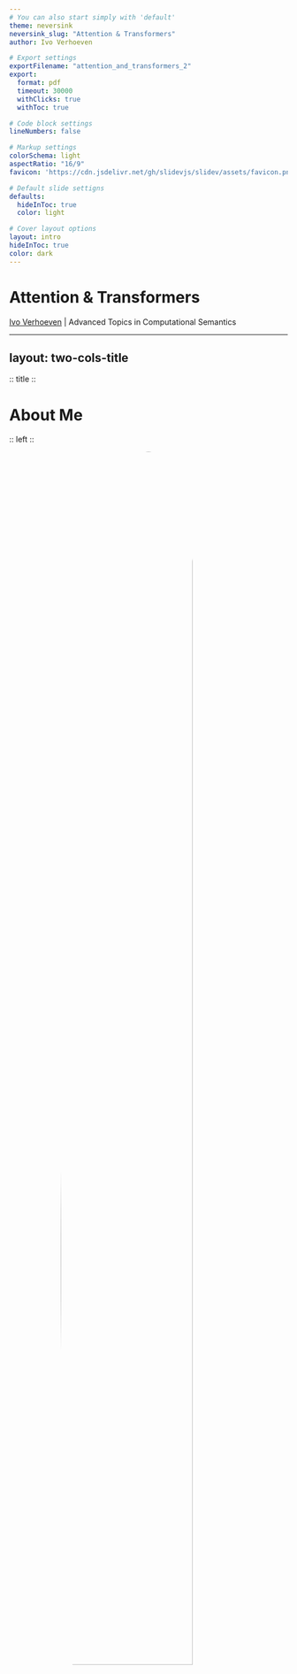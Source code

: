 ```yaml
---
# You can also start simply with 'default'
theme: neversink
neversink_slug: "Attention & Transformers"
author: Ivo Verhoeven

# Export settings
exportFilename: "attention_and_transformers_2"
export:
  format: pdf
  timeout: 30000
  withClicks: true
  withToc: true

# Code block settings
lineNumbers: false

# Markup settings
colorSchema: light
aspectRatio: "16/9"
favicon: 'https://cdn.jsdelivr.net/gh/slidevjs/slidev/assets/favicon.png'

# Default slide settigns
defaults:
  hideInToc: true
  color: light

# Cover layout options
layout: intro
hideInToc: true
color: dark
---
```


# Attention & Transformers

[Ivo Verhoeven](mailto:i.o.verhoeven@uva.nl) | Advanced Topics in Computational Semantics

<!-- Presentation slides for developers -->

---
layout: two-cols-title
---

:: title ::

# About Me

:: left ::

<figure style="display: flex; justify-content: center;height: 100%">
  <img src="/about_me.jpg" style="position: relative;overflow: hidden;border-radius: 100%;width: 75%;">
</figure>

:: right ::

<div class="ns-c-tight">

- 2017 - 2020: BSc. Liberal Arts & Sciences

<br>

- 2020 – 2022: MSc. AI at University of Amsterdam

  - Thesis on meta-learning, morphology and translation

  - Took ATCS in 2021

<br>

- 2022 - ???: PhD at ILLC

  - Misinformation detection and generalisation with Katia Shutova

</div>

---
layout: two-cols-title
columns: is-6
align: l-lt-lb
---

:: title ::

# Vaswani et al.: Attention is All You Need

:: left ::

- Introduces the Transformer architecture in late 2017
  	- Google Brain/Google Research collab

<v-click>

- Paper currently has **169 248** citations

    - Or **~64 citations a day**

</v-click>

<v-click>

- Number of citations is only accelerating

<figure>
  <img src="/vaswani_et_al_citations_rate.svg">
</figure>

</v-click>

<v-click>

- Most cited paper ever has **233 829** citations
  ```
  Lowry et al. (1951) Protein measurement with
  the folin phenol reagent.
  ```

</v-click>

:: right ::


```
Vaswani et al. (2017). Attention is all you need. Advances in
neural information processing systems, 30.
```

<figure>
  <img src="/vaswani_paper.png">
</figure>

---
layout: two-cols-title
columns: is-6
align: l-lt-lt
---

:: title ::

# Vaswani et al.: Attention is All You Need

:: left ::

- It's hard to think of an AI area that hasn't been affected by the Transformer
  <div class="ns-c-tight">
  <v-click>

  - **NLP:** Transformer > RNN
    - Seq-to-seq: what it was designed for
    - Classification: encoder-only transformers
    - Generation: decoder-only transformers
  </v-click>

  <v-click>

  - **CV:** ViT > CNN
  - **Multi-modal:** Transformer > different architectures
  - **Speech:** Transformer > CNN
  - **Graphs:** Transformer/Attention > GCN

  </v-click>
  </div>

:: right ::

<figure>
  <img src="/transformer_affected_areas.png" style="width:70%;display: block;margin-left: auto;margin-right: auto;">
</figure>
```
Islam, et al. (2023). A Comprehensive Survey on Applications of
Transformers for Deep Learning Tasks. arXiv:2306.07303.
```

---
layout: side-title
color: dark
side: l
titlewidth: is-4
align: rm-mt
---

:: title ::

# The Transformer

:: content ::

<figure>
  <img src="/transformer_svg.svg">
</figure>

---
layout: two-cols-title
columns: is-6
align: l-lt-lt
---

:: title ::

# Breaking the Transformer into modules

:: left ::

<div class="ns-c-tight">
<v-click>

4. Output
    - <span class="bg-teal-100 text-black p-0.5 pl-2 pr-2 m-0 rounded">Softmax</span>
    - <span class="bg-violet-100 text-black p-0.5 pl-2 pr-2 m-0 rounded">Linear</span>

</v-click>
</div>

<div class="ns-c-tight">
<v-click>

3. Attention Blocks
    - <span class="bg-orange-100 text-black p-0.5 pl-2 pr-2 m-0 rounded">Multi-head Attention</span>
    - <span class="bg-lime-100 text-black p-0.5 pl-2 pr-2 m-0 rounded">Add & Norm</span>
    - <span class="bg-blue-100 text-black p-0.5 pl-2 pr-2 m-0 rounded">Feed Forward</span>

</v-click>
</div>

<div class="ns-c-tight">
<v-click>

2. Embedding
    - <span class="bg-red-100 text-black p-0.5 pl-2 pr-2 m-0 rounded">Token Embedding</span>
    - <span class="bg-green-100 text-black p-0.5 pl-2 pr-2 m-0 rounded">Positional Encoding</span>

</v-click>
</div>

<div class="ns-c-tight">
<v-click>

1. Tokenization
    - (Not pictured)

</v-click>
</div>

:: right ::

<figure>
  <img src="/transformer_all_chapters.svg" style="width:100%;display: block;margin-left: auto;margin-right: auto;">
</figure>

---
layout: two-cols-title
columns: is-6
align: l-lt-lt
---

:: title ::

# Breaking the Transformer into modules

:: left ::

<div class="ns-c-tight">

4. ~~Output~~
    - <s><span class="bg-teal-100 text-black p-0.5 pl-2 pr-2 m-0 rounded">Softmax</span></s>
    - <s><span class="bg-violet-100 text-black p-0.5 pl-2 pr-2 m-0 rounded">Linear</span></s>

</div>

<div class="ns-c-tight">

3. Attention Blocks
    - <span class="bg-orange-100 text-black p-0.5 pl-2 pr-2 m-0 rounded">Multi-head Attention</span>
    - <span class="bg-lime-100 text-black p-0.5 pl-2 pr-2 m-0 rounded">Add & Norm</span>
    - <span class="bg-blue-100 text-black p-0.5 pl-2 pr-2 m-0 rounded">Feed Forward</span>

</div>

<div class="ns-c-tight">

2. Embedding
    - <s><span class="bg-red-100 text-black p-0.5 pl-2 pr-2 m-0 rounded">Token Embedding</span></s>
    - <span class="bg-green-100 text-black p-0.5 pl-2 pr-2 m-0 rounded">Positional Encoding</span>

</div>

<div class="ns-c-tight">

1. Tokenization
    - (Not pictured)

</div>

:: right ::

<figure>
  <img src="/transformer_all_chapters.svg" style="width:100%;display: block;margin-left: auto;margin-right: auto;">
</figure>

---
layout: two-cols-title
columns: is-6
align: l-lt-lt
---

:: title ::

# Table of Contents

:: left ::

<div class="ns-c-tight">
<Toc />
</div>

:: right ::

<figure>
  <img src="/transformer_svg.svg" style="width:100%;display: block;margin-left: auto;margin-right: auto;">
</figure>

---
hideInToc: false
layout: side-title
color: dark
side: l
titlewidth: is-5
align: lm-mt
---

:: title::

# <span class="bg-orange-100 text-black p-0.5 pl-2 pr-2 m-0 rounded">Multi-head Attention</span>

:: content ::

<figure>
  <img src="/transformer_svg.svg" style="width:100%;display: block;margin-left: auto;margin-right: auto;">
</figure>

---
hideInToc: false
level: 2
layout: two-cols-title
columns: is-6
align: l-lt-lt
---

:: title ::

### Definition & Properties

##### <span class="bg-orange-100 text-black p-0.5 pl-2 pr-2 m-0 rounded">Multi-head Attention</span>

:: left ::

- Let $\mathbf{V}$ be a matrix of (word) vectors
  - It has a sequence length of $t_{V}$
  - It has a dimensionality of $d_{V}$

<br>

<v-click at="1">

- $\mathtt{Attention}$ is just a matrix product of $\mathbf{V}$ with an attention matrix $\mathbf{A}$
  - $\mathbf{A}$ is a matrix of size $t_{V}\times t_{V}$*
  - It's elements are all between $(0, 1)$
  - It's rows sum to $1$

<br>

<small>* Usually not square</small>

</v-click>

:: right ::

$${3|all}
\begin{align*}
  &\mathtt{Attention}(?, ?, \mathbf{V})=\mathbf{A}\mathbf{V} \\
  &\quad\mathbf{A}\in(0,1)^{[t_{V}\times t_{V}]} \\
  &\quad\mathbf{V}\in\mathbb{R}^{[t_{V}\times d_{V}]}
\end{align*}
$$

---
layout: two-cols-title
columns: is-6
align: l-lt-ct
---

:: title ::

### Definition & Properties

##### <span class="bg-orange-100 text-black p-0.5 pl-2 pr-2 m-0 rounded">Multi-head Attention</span>

:: left ::

- The result of $\mathtt{Attention}$ is just a [convex combination](https://en.wikipedia.org/wiki/Convex_combination) of $\mathbf{V}$

$$
\overset{\mathbf{A}}{
  \begin{bmatrix}
    0.6 & 0.1 & 0.3 \\
    0.3 & 0.5 & 0.2 \\
    0.2 & 0.1 & 0.7 \\
  \end{bmatrix}
}
\overset{\mathbf{V}}{
  \begin{bmatrix}
    \phantom{-}2.0 & \phantom{-}1.0 \\
    -0.5 & \phantom{-}2.0 \\
    -1.0 & -0.5 \\
  \end{bmatrix}
}
\begin{matrix}
  \text{\color{red}{I}} \\
  \text{\color{green}{am}} \\
  \text{\color{blue}{Sam}} \\
\end{matrix}
$$

<v-click>

$$
=
\begin{bmatrix}
  0.6 * \text{\color{red}{I}} + 0.1 * \text{\color{green}{am}} + 0.3 * \text{\color{blue}{Sam}} \\
  0.3 * \text{\color{red}{I}} + 0.5 * \text{\color{green}{am}} + 0.2 * \text{\color{blue}{Sam}} \\
  0.2 * \text{\color{red}{I}} + 0.1 * \text{\color{green}{am}} + 0.7 * \text{\color{blue}{Sam}} \\
\end{bmatrix}
$$

</v-click>

:: right ::

<figure style="position: relative;top: 0;left: 0;">
    <img v-after.hide src="/word_vectors.svg" style="position: relative;width: 400px;top: 0;left: 0;">
    <img v-after src="/adjusted_word_vectors.svg" style="position: absolute;width: 400px;top: 0%;">
</figure>

---
layout: two-cols-title
columns: is-6
align: l-lt-ct
---

:: title ::

### Definition & Properties

##### <span class="bg-orange-100 text-black p-0.5 pl-2 pr-2 m-0 rounded">Multi-head Attention</span>

:: left ::

<br>

<Admonition title="Convex Combination" color="light" width="100%" icon="mdi-pencil">

The elements of $V^\prime$ will lie inside the convex hull of all of the elements in $V$

</Admonition>

<v-click>
<Admonition title="Permutation Equivariance" color="light" width="100%" icon="mdi-pencil">

The elements of $\mathbf{V}^\prime$ are *equivariant* to a change in the order of the columns of $\mathbf{A}$ and the rows of $\mathbf{V}$

</Admonition>

- Attention does not care about word order
  - 'I am Sam' ~ 'Sam I am'

</v-click>

:: right ::

<figure style="position: relative;top: 0;left: 0;">
    <img v-after.hide src="/attention_as_convex_combination.svg" style="position: relative;width: 400px;top: 0;left: 0;">
    <img v-after src="/attention_permutation_equivariant.drawio.svg" style="position: absolute;width: 450px;top: 0;left: 0;">
</figure>

---
layout: default
---

### Definition & Properties

##### <span class="bg-orange-100 text-black p-0.5 pl-2 pr-2 m-0 rounded">Multi-head Attention</span>

<br>

So is $\mathtt{Attention}$ just a linear map?
  - Not quite

<br>

Linear maps are:

<div class="ns-c-tight">
<v-clicks>

- Inflexible in terms of sequence length
- Parameter inefficient
- Invariant to the input content

</v-clicks>
</div>

---
layout: two-cols-title
columns: is-6
align: l-lt-lt
---

:: title ::

### Definition & Properties

##### <span class="bg-orange-100 text-black p-0.5 pl-2 pr-2 m-0 rounded">Multi-head Attention</span>

:: left ::

<div class="ns-c-tight">

- Let $\mathbf{V}$ be a matrix of **value** vectors
  - It has a sequence length of $t_{V}$
  - It has a dimensionality of $d_{V}$

- Let $\mathbf{K}$ be a matrix of **key** vectors
  - It has a sequence length of $t_{V}$
  - It has a dimensionality of $d_{K}$

- Let $\mathbf{Q}$ be a matrix of **query** vectors
  - It has a sequence length of $t_{Q}$
  - It has a dimensionality of $d_{K}$

<div v-click>

- Let $f(\mathbf{Q}, \mathbf{K})$ be some kernel function
  - Read: similarity function

</div>

</div>

:: right ::

$${3,4,5|all}
\begin{align*}
&\mathtt{Attention}(\mathbf{Q}, \mathbf{K}, \mathbf{V})=\underbrace{\mathtt{softmax}\left(f\left(\mathbf{Q}, \mathbf{K}\right)\right)}_{\mathbf{A}}\mathbf{V} \\
&\quad\mathbf{A}\in(0,1)^{[t_{Q}\times t_{V}]} \\
&\quad\mathbf{V}\in\mathbb{R}^{[t_{V}\times d_{v}]} \\
&\quad\mathbf{K}\in\mathbb{R}^{[t_{V}\times d_{k}]} \\
&\quad\mathbf{Q}\in\mathbb{R}^{[t_{Q}\times d_{k}]} \\
\end{align*}
$$

---
hideInToc: false
level: 2
layout: two-cols-title
columns: is-6
align: l-lt-cm
---

:: title ::

### Non-Transformer Examples

##### <span class="bg-orange-100 text-black p-0.5 pl-2 pr-2 m-0 rounded">Multi-head Attention</span>

:: left ::

<div class="ns-c-tight">

- $\mathbf{V}$ contains information
- $\mathbf{K}$ contains information about information (i.e., metadata)
- $\mathbf{Q}$ contains metadata about what we want from $\mathbf{V}$
- $f(\mathbf{Q}, \mathbf{K})$ is high when $\mathbf{Q}$ is similar to $\mathbf{K}$

<br>

<div v-click>
<Admonition title="Soft lookup" color="light" width="100%" icon="mdi-alpha-e-box">

We want to find a textbook about NLP in the library ($\mathbf{V}$). We search for titles ($\mathbf{K}$) with "jurafsky" and "martin" as authors ($\mathbf{Q}$). The computer returns books with similar titles ($f$)

</Admonition>
</div>

</div>

:: right ::

<div v-after>
<figure>
  <img src="/retrieval_example.png" width="300px">
</figure>
</div>

---
layout: two-cols-title
columns: is-6
align: l-lt-ct
---

:: title ::

### Non-Transformer Examples

##### <span class="bg-orange-100 text-black p-0.5 pl-2 pr-2 m-0 rounded">Multi-head Attention</span>

:: left ::

- $\mathbf{Q}$ and $\mathbf{V}$ do not need to have the same sequence length
- The output of $f$ is *always* a matrix of size <br> $\mathbf{A}\in(0,1)^{[t_{Q}\times t_{V}]}$

<v-click at="1">
<Admonition title="Nadaraya-Watson Kernel Regression" color="light" width="100%" icon="mdi-alpha-e-box">

We have some sequence of values <br> $\mathcal{D}=[(1.36, 1.79), (3.40, -1.77) \ldots, (6.05, -2.17)]$

We want to predict a new sample at $x=4.25$

We compute the negative Euclidean distance of our new sample with all training samples ($f$). We normalize the outputs to lie between $(0,1)$

We compute our predicted value as the mean of the seen values, weighted by the computed similarities

</Admonition>
</v-click>

:: right ::

<div>
  <figure>
    <img v-click="2" src="/kernel_regression_weights_matrix.svg">
  </figure>

  <figure style="position: relative;top: 0px;left: 0;">
    <img v-click="[1, 3]" style="position: absolute;top: 0px;left: 0;" src="/kernel_regression.svg">
    <img v-click="[3, 4]" style="position: absolute;top: 0px;left: 0;" src="/kernel_regression_weights.svg">
    <img v-click="4" style="position: absolute;top: 0px;left: 0;" src="/kernel_regression_prediction.svg">
  </figure>
</div>

---
layout: two-cols-title
columns: is-6
align: l-lt-ct
---

:: title ::

### Non-Transformer Examples

##### <span class="bg-orange-100 text-black p-0.5 pl-2 pr-2 m-0 rounded">Multi-head Attention</span>

:: left ::

- $f(\mathbf{Q}, \mathbf{K})$ is high when $q_{i}$ is similar to $k_{j}$
- Attention matrix tells us how important $v_{j}$ is to $q_{i}$

<v-click at="1">

<Admonition title="Bahdanau et al. Alignment" color="light" width="100%" icon="mdi-alpha-e-box">

In Neural Machine Translation (NMT) the encoder generates a representation of the input language

The decoder needs to generate in a target language

Token in input language != token in output language

Solution: have each token in the target language ($\mathbf{Q}$) attend back to all input language tokens ($\mathbf{K}$, $\mathbf{V}$)

</Admonition>

```
Bahdanau, Cho & Bengio (2014). Neural machine translation
by jointly learning to align and translate.
arXiv preprint arXiv:1409.0473.
```
</v-click>

:: right ::

<v-click at="1">
  <figure style="position: relative;">
    <img src="/bahdanau_attention.png" style="width: 350px">
  </figure>
</v-click>

---
layout: two-cols-title
columns: is-6
align: l-lt-lt
hide: true
---

:: title ::

### Non-Transformer Examples

##### <span class="bg-orange-100 text-black p-0.5 pl-2 pr-2 m-0 rounded">Multi-head Attention</span>

:: left ::

- Attention is permutation equivariant has no sense of word order
- Attention treats tokens as a fully-connected graph

<v-click at="1">
<Admonition title="Graph Attention" color="light" width="100%" icon="mdi-alpha-e-box">

We need to compute a represenation for node $\mathbf{h}_{i}$.

We get all representations for $\mathbf{h}_{j}\in \mathcal{N}(h_{i})\cup h_{i}$ ($\mathbf{K}$), and compare these to $\mathbf{h}_{i}$ ($\mathbf{Q}$).

We then compute the representation of $h_{i}$ from the attention weighted average of all nodes in $\mathbf{h}_{j}\in \mathcal{N}(h_{i})\cup h_{i}$.

</Admonition>

</v-click>

:: right ::

<v-click at="1">

<img src="/gat.png">


```
Veličković et al. (2017). Graph attention networks.
arXiv:1710.10903.
```
</v-click>

---
layout: full
color: light
---

### Non-Transformer Examples

##### <span class="bg-orange-100 text-black p-0.5 pl-2 pr-2 m-0 rounded">Multi-head Attention</span>

$$\mathtt{attention}(\mathbf{Q}, \mathbf{K}, \mathbf{V})=\mathtt{softmax}\left(f(\mathbf{Q}, \mathbf{K})\right)\mathbf{V}$$

<br>

<v-click at="1">

| **Model** | $f(\mathbf{Q}, \mathbf{K})$                                                                                                            |
| :-------: | :----------------------------------------------------------------------------------------------------------------------------: |
| Gaussian  | $\log\exp\left(\dfrac{(\mathbf{q}-\mathbf{k})^2}{\sigma^2}\right),\quad\forall\mathbf{q}, \mathbf{k}\in\mathbf{Q}, \mathbf{K}$ |
| Cosine    | $\dfrac{\mathbf{Q}\mathbf{K}^{\intercal}}{\vert\vert\mathbf{Q}\vert\vert\vert\vert\mathbf{K}\vert\vert}$                       |
| Additive  | $\mathbf{v}^{\intercal}\tanh\left(\mathbf{W}\left[\mathbf{q}\vert\vert\mathbf{k}\right]\right),\quad\forall\mathbf{q}, \mathbf{k}\in\mathbf{Q}, \mathbf{K}$                                |
| General   | $\mathbf{Q}\mathbf{W}\mathbf{K}^{\intercal}$                                                                                   |
</v-click>

---
hideInToc: false
level: 2
layout: two-cols-title
columns: is-6
align: l-lt-ct
---

:: title ::

### Attention in Transformers
##### <span class="bg-orange-100 text-black p-0.5 pl-2 pr-2 m-0 rounded">Multi-head Attention</span>

:: left ::

- Transformer Attention uses a **masked scaled dot-product** kernel function

  $$f(\mathbf{Q}, \mathbf{K})=\dfrac{\mathbf{Q}\mathbf{K}^{\intercal}}{\sqrt{d_{k}}}$$

  - $\mathbf{Q}$ is of size $t_{Q}\times d_{K}$
  - $\mathbf{K}$ is of size $t_{V}\times d_{K}$

:: right ::

<img v-click="1" src="/sdpa_self.drawio.svg" style="width: 350px;">

---
layout: two-cols-title
columns: is-6
align: l-lt-ct
---

:: title ::

### Attention in Transformers
##### <span class="bg-orange-100 text-black p-0.5 pl-2 pr-2 m-0 rounded">Multi-head Attention</span>

:: left ::

- Transformer Attention uses a **masked scaled dot-product** kernel function

  $$f(\mathbf{Q}, \mathbf{K})=\dfrac{\mathbf{Q}\mathbf{K}^{\intercal}}{\sqrt{d_{k}}}$$

- Why scale?
  - Assume the elements in $\mathbf{Q}$ and $\mathbf{K}$ come from *independent* normal distributions:
  $$\mathbf{q}, \mathbf{k}\sim\mathcal{N}(0, 1)$$
  - The [distribution of their dot-product](https://en.wikipedia.org/wiki/Distribution_of_the_product_of_two_random_variables#Independent_central-normal_distributions) is:
  $$\mathbf{q}^{\intercal}\mathbf{k}\sim\mathcal{N}(0, \sqrt{d_{k}})$$
:: right ::

$$
\begin{aligned}
\mathtt{var}\left[\mathbf{q}^{\intercal}\mathbf{k}\right]&=\mathtt{var}\left[\sum_{i}^{d_{k}}q_{i}k_{i}\right] \\
&=\sum_{i}^{d_{k}}\mathtt{var}\left[q_{i}k_{i}\right] \\
&=\sum_{i}^{d_{k}}\mathtt{var}\left[q_{i}\right]\mathtt{var}\left[k_{i}\right] \\
&=\sum_{i}^{d_{k}} 1\cdot 1 \\
&= d_{k}
\end{aligned}
$$

---
layout: two-cols-title
columns: is-6
align: l-lt-ct
---

:: title ::

### Attention in Transformers
##### <span class="bg-orange-100 text-black p-0.5 pl-2 pr-2 m-0 rounded">Multi-head Attention</span>

:: left ::

- Transformer Attention uses a **masked scaled dot-product** kernel function

  $$f(\mathbf{Q}, \mathbf{K})=\dfrac{\mathbf{Q}\mathbf{K}^{\intercal}}{\sqrt{d_{k}}}$$


- Why mask?
  - Currently all tokens are treated equally
  <v-click at="1">

  - **Causal masking**: decoder tokens should never attend to future tokens, only to the past
  </v-click>
  <v-click at="2">

  - **Local/Global masking**: sometimes local attention is all you need
  </v-click>

:: right ::

<figure>
  <div v-click="1">
  <img src="/causal_masking.png" style="width: 100%;">
  <nobr><a href="https://krypticmouse.hashnode.dev/attention-is-all-you-need" style="font-size: 9pt;">https://krypticmouse.hashnode.dev/attention-is-all-you-need</a></nobr>
  </div>
  <div v-click="2">
  <img src="/efficient_masking.png" style="width: 100%;">
  <nobr><a href="https://lilianweng.github.io/posts/2023-01-27-the-transformer-family-v2/" style="font-size: 9pt;">https://lilianweng.github.io/posts/2023-01-27-the-transformer-family-v2/</a></nobr>
  </div>
</figure>

---
layout: two-cols-title
columns: is-6
align: l-lt-ct
---

:: title ::

### Attention in Transformers
##### <span class="bg-orange-100 text-black p-0.5 pl-2 pr-2 m-0 rounded">Multi-head Attention</span>

:: left ::

- Where do $\mathbf{V}$, $\mathbf{K}$, $\mathbf{Q}$ come from?

:: right ::

<figure>
  <img src="/sdpa_self.drawio.svg" style="width: 350px;">
</figure>


---
layout: two-cols-title
columns: is-6
align: l-ct-ct
---

:: title ::

### Attention in Transformers
##### <span class="bg-orange-100 text-black p-0.5 pl-2 pr-2 m-0 rounded">Multi-head Attention</span>

:: left ::

**Self-attention**

<figure>
  <img src="/sdpa_self.drawio.svg" style="width: 350px;">
</figure>

:: right ::

**Cross-attention**

<figure>
  <img src="/sdpa_cross.drawio.svg" style="width: 350px;">
</figure>

---
layout: two-cols-title
columns: is-6
align: l-lt-ct
---

:: title ::

### Attention in Transformers
##### <span class="bg-orange-100 text-black p-0.5 pl-2 pr-2 m-0 rounded">Multi-head Attention</span>

:: left ::

Where do $\mathbf{V}$, $\mathbf{K}$, $\mathbf{Q}$ come from?
  - **Self-attention**: everything comes from the same sequence
  - **Cross-attention**: $\mathbf{V}$, $\mathbf{K}$ come from source sequence, $\mathbf{Q}$ comes from target sequence

<v-click>

All components constructed from a projection of the token embeddings
<div class="ns-c-tight">

  1. $\mathbf{V}=\mathbf{X}\mathbf{W}_{V}$
  2. $\mathbf{K}=\mathbf{X}\mathbf{W}_{K}$
  3. $\underbrace{\mathbf{Q}=\mathbf{X}\mathbf{W}_{Q}}_{\text{Self-attention}}$ or $\underbrace{\mathbf{Q}=\mathbf{Y}\mathbf{W}_{Q}}_{\text{Cross-attention}}$
</div>

</v-click>

:: right ::

<figure>
  <img src="/transformer_svg.svg">
</figure>

---
layout: two-cols-title
columns: is-6
align: l-lt-ct
hide: true
---

:: title ::

### Attention in Transformers
##### <span class="bg-orange-100 text-black p-0.5 pl-2 pr-2 m-0 rounded">Multi-head Attention</span>

:: left ::

- Even in self-attention, attention matrix is **not** symmetric
  $$
  \begin{aligned}
  \dfrac{\mathbf{Q}\mathbf{K}^ {\intercal}}{\sqrt{d_{k}}}&=\dfrac{\mathbf{X}\mathbf{W}_{Q}(\mathbf{X}\mathbf{W}_{K})^{\intercal}}{\sqrt{d_{k}}} \\
  &=\dfrac{\mathbf{X}\mathbf{W}_{Q}\mathbf{W}^{\intercal}_{K}\mathbf{X}^{\intercal}}{\sqrt{d_{k}}}
  \end{aligned}
  $$

<br>

<Admonition title="Asymmetry" color="light" width="100%" icon="mdi-pencil">

The contribution of token $\mathbf{x}_{i}$ to $\mathbf{x}_{j}$, is **not** the same as the contribution of tokn $\mathbf{x}_{j}$ to $\mathbf{x}_{i}$

</Admonition>

:: right ::

<figure>
  <img src="/sdpa_self.drawio.svg" style="width: 350px;">
</figure>

---
hideInToc: false
level: 2
layout: two-cols-title
columns: is-6
align: l-lt-ct
---
:: title::

### Multi-head Attention
##### <span class="bg-orange-100 text-black p-0.5 pl-2 pr-2 m-0 rounded">Multi-head Attention</span>

:: left ::

- Currently we use 1 set of attention weights
  - Can only process 1 query type

<v-click at="1">

- With $h$ attention heads, we learn $h$ concepts
  - To reduce cost, reduce dimensionality $d_{K, V}/h$

</v-click>

<v-click at="2">

```python
self.attention_heads = [
  AttentionHead(d=self.d // self.h) for i in range(self.h)
  ]

self.mha_proj = nn.Linear(self.d, self.d)

mha = torch.concat([
  attention_heads[i](x) for i in range(self.h)
  ])

out = self.mha_proj(mha)
```
</v-click>

:: right ::

<figure v-click=1>
  <img src="/multihead_attention.drawio.svg" style="width: 100%;">
</figure>

---
layout: two-cols-title
columns: is-6
align: l-lt-ct
---
:: title::

### Multi-head Attention
##### <span class="bg-orange-100 text-black p-0.5 pl-2 pr-2 m-0 rounded">Multi-head Attention</span>

:: left ::

> Multi-head attention allows the model to jointly attend to information from different representation subspaces at different positions. [One] attention head, averaging inhibits this.

```
Vaswani et al. (2017). Attention is all you need. Advances
in neural information processing systems, 30. (p. 5 & 15)
```

<br>

<v-click at="1">

<div class="ns-c-tight">

Multiple heads, multiple different queries processed in parallel
- Positional heads
- Syntactic heads
- Rare words?

</div>

```
Voita et al. (2019). Analyzing Multi-Head Self-Attention:
Specialized Heads Do the Heavy Lifting, the Rest Can
Be Pruned. Association for Computational Linguistics.
```

</v-click>

:: right ::
<div class="grid w-full h-md grid-cols-2 m-t-0">
  <div class="grid-item grid-col-span-1"><img style="margin: 0 auto;" src="/attending_to_head_new.svg"></div>
  <div class="grid-item grid-col-span-1"><img style="margin: 0 auto;" src="/attending_to_head2_new.svg"></div>
</div>

---
layout: two-cols-title
columns: is-6
align: l-lt-ct
---
:: title::

### Multi-head Attention
##### <span class="bg-orange-100 text-black p-0.5 pl-2 pr-2 m-0 rounded">Multi-head Attention</span>

:: left ::

Do different heads attend to different concepts?

<div class="ns-c-tight">
  <v-click at="1">

  - Individual heads = high rank, concatenated heads = low rank
    ```
    Cordonnier, Loukas & Jaggi (2020). Multi-head attention:
    Collaborate instead of concatenate. arXiv:2006.16362.
    ```

  </v-click>

  <br>

  <v-click at="2">

  - Most heads can be pruned away
  - Enc-Dec heads are more important than Enc-Enc heads
    ```
    Voita et al. (2019). Analyzing Multi-Head Self-Attention:
    Specialized Heads Do the Heavy Lifting, the Rest Can
    Be Pruned. Association for Computational Linguistics.
    ```

  </v-click>
</div>

:: right ::

<div class="grid w-full h-full grid-cols-2">
  <div class="grid-item grid-col-span-1 mt-10" v-click="1"><img class="h-full" style="margin: 0 auto;" src="/captured_variance_base_by_head_cropped.svg"></div>
  <div class="grid-item grid-col-span-1 mt-10" v-click="1"><img class="h-full" style="margin: 0 auto;" src="/captured_variance_base_cropped.svg"></div>
  <div class="grid-item grid-col-span-2 mt-7" v-click="2"><img style="margin: 0 auto;" src="/heads_dying_by_attn_type_both-min.png"></div>
</div>


---
hideInToc: false
level: 2
layout: two-cols-title
columns: is-6
align: l-lt-lt
---

:: title ::

### Why Attention?
##### <span class="bg-orange-100 text-black p-0.5 pl-2 pr-2 m-0 rounded">Multi-head Attention</span>

:: left ::

<p style="margin: auto;">

**Summary**
</p>

<div class="ns-c-tight">
<v-click at="1">

1. Attention is a **linear map** $\mathbf{A}\mathbf{V}$ where $\mathbf{A}$ is dynamically constructed from $f\left(\mathbf{Q}, \mathbf{K}\right)$
</v-click>
<v-click at="2">

2. The values of $\mathbf{A}$ are all in $(0,1)$, making $\mathbf{A}\mathbf{V}$ a convex combination/weighted mean of $\mathbf{V}$
</v-click>
<v-click at="3">

3. Attention is does not understand word order
</v-click>
<v-click at="4">

4. In Transformers, Attention is used to :
    - add context from self (self-attention)
    - add context from others (cross-attention)
</v-click>
<v-click at="5">

5. Attention cost scales quadratically with sequence length

</v-click>

</div>

:: right ::

<img src="/sdpa_self.drawio.svg">

---
layout: two-cols-title
columns: is-6
align: l-lt-ct
---

:: title ::

### Why Attention?
##### <span class="bg-orange-100 text-black p-0.5 pl-2 pr-2 m-0 rounded">Multi-head Attention</span>

:: left ::

- Transformer attention between two sequences, $\mathbf{X}$ and $\mathbf{Y}$ has a computational cost of (excluding projections):
  $$\mathcal{O}\left(\underbrace{t_{x}\cdot t_{y}\cdot d_{k}}_{\text{MatMul 1}}+\underbrace{t_{x}\cdot t_{y}\cdot d_{v}}_{\text{MatMul 2}}\right)$$

<v-click>

- But RNNs have linear time complexity...
  $$\mathcal{O}\left(\underbrace{t_{x}\cdot d_{x}\cdot d_{h}}_{x_t} + \underbrace{t_{x}\cdot d_{h}^2}_{h_{t-1}}\right)$$

</v-click>

:: right ::

<img src="/sdpa_self.drawio.svg">

---
layout: two-cols-title
columns: is-6
align: l-lt-lt
---

:: title ::

### Why Attention?
##### <span class="bg-orange-100 text-black p-0.5 pl-2 pr-2 m-0 rounded">Multi-head Attention</span>

:: left ::

<div style="margin: auto;">

**Summary**

</div>

<div class="ns-c-tight">

1. Attention is a **linear map** $\mathbf{A}\mathbf{V}$ where $\mathbf{A}$ is dynamically constructed from $f\left(\mathbf{Q}, \mathbf{K}\right)$
2. The values of $\mathbf{A}$ are all in $(0,1)$, making $\mathbf{A}\mathbf{V}$ a convex combination/weighted mean of $\mathbf{V}$
3. Attention is does not understand word order
4. In Transformers, Attention is used to:
    - add context from self (self-attention)
    - add context from others (cross-attention)
5. Attention cost scales quadratically with sequence length
6. **Attention is parallelizable**

</div>

:: right ::

<img src="/sdpa_self.drawio.svg">

---
layout: full
color: white
title: "Information Flow"
---

<a href="https://3.bp.blogspot.com/-aZ3zvPiCoXM/WaiKQO7KRnI/AAAAAAAAB_8/7a1CYjp40nUg4lKpW7covGZJQAySxlg8QCLcBGAs/s640/transform20fps.gif">
<img src="/transformer_flow_of_information.gif" style="width:55%;display: block;margin-left: auto;margin-right: auto;" alt="GIF of the transformer in action">
</a>
```
Jakob Uszkoreit (August 31, 2017). Transformer: A Novel Neural Network Architecture for Language  Understanding.
https://research.google/blog/transformer-a-novel-neural-network-architecture-for-language-understanding/
```

---
hideInToc: false
layout: side-title
color: dark
side: l
titlewidth: is-5
align: lm-mt
---

:: title::

# <span class="bg-blue-100 text-black p-0.5 pl-2 pr-2 m-0 rounded">Feed Forward</span>

:: content ::

<figure>
  <img src="/transformer_svg.svg" style="width:100%;display: block;margin-left: auto;margin-right: auto;">
</figure>

---
color: light
layout: two-cols-title
columns: is-6
align: l-lt-lt
---

:: title::

### Non-linearities
##### <span class="bg-blue-100 text-black p-0.5 pl-2 pr-2 m-0 rounded">Feed Forward</span>

:: left ::

- Attention is just a fancy linear map*
  - Neural nets need non-linear operations

<v-click at="1">

- Add pointwise feed-forward nets for non-linear expressiveness
  - Just an MLP applied to each time step

</v-click>

<v-click at="2">

- Assume $d_{\mathtt{ff}}\gg d_{V}$
  - Depth is serial
  - Width is parallel

</v-click>

<br>

<small>\* More or less</small>

:: right ::

<img v-click="1" src="/feed_forward_net.drawio.svg">

---
color: light
layout: two-cols-title
columns: is-6
align: l-lt-lt
---

:: title::

### Necessity of Feed Forward Nets
##### <span class="bg-blue-100 text-black p-0.5 pl-2 pr-2 m-0 rounded">Feed Forward</span>

:: left ::

<br>

- Is attention all you need?
- Without feed forward nets, transformer token representations collapse
  - Occurs *doubly exponential* with depth (very, very fast)
  ```
  Dong, Cordonnier, & Loukas (2021). Attention is not all
  you need: Pure attention loses rank doubly exponentially
  with depth. PMLR
  ```

:: right ::

<div class="grid w-full h-full grid-cols-2" style="margin: 0">
  <div class="grid-item grid-col-span-1 mt-10" v-click="0"><img class="h-full" style="margin: 0 auto;" src="/token_uniformity_low_depth.png"></div>
  <div class="grid-item grid-col-span-1 mt-10" v-click="0"><img class="h-full" style="margin: 0 auto;" src="/token_uniformity_high_depth.png"></div>
</div>

```
Noci et al. (2022). Signal Propagation in Transformers:
Theoretical Perspectives and the Role of Rank Collapse.
arXiv:2206.03126.
```

---
hideInToc: false
layout: side-title
color: dark
side: l
titlewidth: is-5
align: lm-mt
---

:: title::

# <span class="bg-lime-100 text-black p-0.5 pl-2 pr-2 m-0 rounded">Add & Norm</span>

:: content ::

<img src="/transformer_svg.svg" style="width:100%;display: block;margin-left: auto;margin-right: auto;">

---
hideInToc: false
level: 2
color: light
layout: two-cols-title
columns: is-6
align: l-lt-lt
---

:: title ::

### Residual Connections
##### <span class="bg-lime-100 text-black p-0.5 pl-2 pr-2 m-0 rounded">Add & Norm</span>

:: left ::

- After each operation, the input is added back in
  $$x^{l+1}=\mathtt{SubLayer}(x^{l})+x^{l}$$

- Makes deep architectures optimisable

  ```
  He et al. (2015). Deep residual learning for image
  recognition. arXiv:1512.03385
  ```

:: right ::

<img src="/ln_location.drawio.svg" style="width:80%;display: block;margin-left: auto;margin-right: auto;">

---
hideInToc: false
level: 2
color: light
layout: two-cols-title
columns: is-6
align: l-lt-lt
---

:: title ::

### Layer Norm
##### <span class="bg-lime-100 text-black p-0.5 pl-2 pr-2 m-0 rounded">Add & Norm</span>

:: left ::

- After each operation and residual connection, normalize
  $$x^{l+1}=\mathtt{LayerNorm}(\mathtt{SubLayer}(x^{l})+x^{l})$$

- LayerNorm in Transformers is per token

- Makes neural nets converge faster
  ```
  Ba, Kiros & Hinton (2016). Layer normalization.
  arXiv:1607.06450
  ```

- Modern transformers prefer $\mathtt{LayerNorm}$ **both** before and after operations
  ```
  Shleifer, Weston, & Ott (2021). Normformer: Improved
  transformer pretraining with extra normalization.
  arXiv:2110.09456.
  ```

:: right ::

<img src="/layer_norm.png" style="width:100%;display: block;margin-left: auto;margin-right: auto;">

```
Yao et al. (2021). Leveraging batch normalization for vision
transformers. In Proceedings of the IEEE/CVF International
Conference on Computer Vision (pp. 413-422).
```

---
hideInToc: false
layout: section
color: dark
side: l
titlewidth: is-5
align: lm-mt
---

# Embeddings

From words to vectors and back

---
color: light
layout: two-cols-title
columns: is-6
align: l-lt-lt
---

:: title ::

### Embedding Types
##### Embeddings

:: left ::

Transformers apply two embeddings:
1. <span class="bg-red-100 text-black p-0.5 pl-2 pr-2 m-0 rounded">Token Embedding</span> transform token IDs into vectors
2. <span class="bg-green-100 text-black p-0.5 pl-2 pr-2 m-0 rounded">Position Encodings</span> add information about token location

:: right ::

<img src="/transformer_svg.svg" style="width:100%;display: block;margin-left: auto;margin-right: auto;">

---
hideInToc: false
level: 2
title: '<span class="bg-red-100 text-black p-0.5 pl-2 pr-2 m-0 rounded">Token Embedding</span>'
color: light
layout: two-cols-title
columns: is-6
align: l-lt-lt
---

:: title ::

Token to vector
##### <span class="bg-red-100 text-black p-0.5 pl-2 pr-2 m-0 rounded">Token Embedding</span>

:: left ::

- Convert strings to dense representations
  - Typically done using dictionary lookup

<v-click at="1">

- Memory cost: $\mathcal{O}(|\mathcal{V}|\cdot d_{v})$
    - Usually most expensive operation
    - Can save cost by have embedding matrices share weights

</v-click>
<v-click at="2">

- Typically *not* pre-trained

</v-click>

:: right ::

<img src="/word_vectors.svg" style="width: 400px;margin: auto;">

---
hideInToc: false
level: 2
title: '<span class="bg-green-100 text-black p-0.5 pl-2 pr-2 m-0 rounded">Positional Encoding</span>'
color: light
layout: two-cols-title
columns: is-6
align: l-lt-ct
---

:: title ::

### Permutation Equivariance Revisited
##### <span class="bg-green-100 text-black p-0.5 pl-2 pr-2 m-0 rounded">Positional Encoding</span>

:: left ::

<Admonition title="Permutation Equivariance" color="light" width="100%" icon="mdi-pencil">

Attention is permutation *equivariant* to a changes in the word order of its input

</Admonition>

- From NLP1: word order is pretty important for modelling language...

<v-click>

- Solution: add token position information to token embedding
  $$\mathtt{embed}(\mathtt{string}[t])+\mathtt{position}(t)$$

</v-click>

:: right ::

'Only I love you'

=

'I only love you'

=

'I love only you'

=

'I love only you, only...'

---
color: light
layout: two-cols-title
columns: is-6
align: l-lt-ct
---

:: title ::

### Learning Position Embeddings
##### <span class="bg-green-100 text-black p-0.5 pl-2 pr-2 m-0 rounded">Positional Encoding</span>

:: left ::

**Proposal 1**: learn per-position offsets manually

<v-click at="1">

1. Deterministic [<span class="text-green-500">✓</span>]
2. Distinct at all time-steps [<span class="text-amber-500">?</span>]

</v-click>

<v-click at="2">

3. Extends to different sequence lengths [<span class="text-red-500">X</span>]
4. Encodes relative positions [<span class="text-amber-500">?</span>]

</v-click>

<v-click at="3">

Not a terrible idea

</v-click>

:: right ::

<v-click at="3">

| **Model**                    | **PPL (dev)** | **BLEU (test)** | **Params $\times 10^6$** |
| :--------------------------: | :-----------: | :-------------: | :----------------------: |
| Base                         | 4.92          | 25.8            | 65                       |
| Learned  Positional Encoding | 4.92          | 25.7            | 65                       |

</v-click>

---
color: light
layout: two-cols-title
columns: is-6
align: l-lt-ct
---

:: title ::

### Bits as Position Encoding
##### <span class="bg-green-100 text-black p-0.5 pl-2 pr-2 m-0 rounded">Positional Encoding</span>

:: left ::

**Proposal 2**: add the offsets in bit representations to the embeddings

<v-click at="1">

1. Deterministic [<span class="text-green-500">✓</span>]
2. Distinct at all time-steps [<span class="text-green-500">✓</span>]
3. Extends to different sequence lengths [<span class="text-green-500">✓</span>]*
4. Encodes relative positions [<span class="text-red-500">X</span>]

</v-click>

<v-click at="2">

5. Elegant [<span class="text-red-500">X</span>]

</v-click>

<v-click at="1">

<small>* Maximum sequence length is now $2^{d_{\text{model}}}$</small>

</v-click>

:: right ::

<figure>
  <img src="/position_encoding_bits_1.svg">
  <img v-click="3" src="/position_encoding_bits_2.svg">
  <img v-click="4" src="/position_encoding_bits_3.svg">
</figure>

---
color: light
layout: two-cols-title
columns: is-6
align: l-lt-ct
---

:: title ::

### Sinusoidal Position Encoding
##### <span class="bg-green-100 text-black p-0.5 pl-2 pr-2 m-0 rounded">Positional Encoding</span>

:: left ::

**Proposal 3**: use sinusoidal position encoding

$$
\begin{aligned}
\mathtt{Position}(t)&=\begin{cases}
\sin\left(\omega_i\cdot t\right), \mod(i, 2) = 0 \\
\cos\left(\omega_i\cdot t\right), \mod(i, 2) \not= 0
\end{cases} \\
&\omega_i=k^{-2i/d_{\text{model}}}
\end{aligned}
$$

- First dimensions get very quickly oscillating sinusoid
- Last dimensions get very slow oscillating sinusoid

:: right ::

<figure>
  <img src="/position_encoding_sinusoid_3.svg">
</figure>

---
color: light
layout: two-cols-title
columns: is-6
align: l-lt-ct
---

:: title ::

### Sinusoidal Position Encoding
##### <span class="bg-green-100 text-black p-0.5 pl-2 pr-2 m-0 rounded">Positional Encoding</span>

:: left ::

Relative positions can now be represented as a linear mapping, dependent on the offset

Neural nets can learn this offset

:: right ::

$$
\begin{aligned}
&\mathtt{Position}(t+\Delta t)=\begin{bmatrix}
\sin\left(\omega_i\cdot (t+\Delta t)\right) \\
\cos\left(\omega_i\cdot (t+\Delta t)\right)
\end{bmatrix} \\
&=\begin{bmatrix}
\cos \Delta t & \sin \Delta t \\
-\sin \Delta t & \cos \Delta t
\end{bmatrix}\begin{bmatrix}
\sin\left(\omega_i\cdot t\right) \\
\cos\left(\omega_i\cdot t\right)
\end{bmatrix} \\
&=\begin{bmatrix}
\cos \Delta t & \sin \Delta t \\
-\sin \Delta t & \cos \Delta t
\end{bmatrix}\mathtt{Position}(t) \\
&=\mathbf{A}_{\Delta t}\mathtt{Position}(t)
\end{aligned}
$$

---
color: light
layout: two-cols-title
columns: is-6
align: l-lt-ct
---

:: title ::

### Sinusoidal Position Encoding
##### <span class="bg-green-100 text-black p-0.5 pl-2 pr-2 m-0 rounded">Positional Encoding</span>

:: left ::

Cosine distance between time-steps decreases with offset magnitude

<small>[For proofs & more, see here](https://numb3r33.github.io/experiments/llm/transformers/math/deeplearning/2025/02/22/transformers-positional-encoding.html#Approaches-to-Positional-Encoding)</small>

:: right ::

<figure>
  <img src="/position_encoding_sinusoid_relative.svg">
</figure>

---
color: light
layout: two-cols-title
columns: is-6
align: l-lt-ct
---

:: title ::

### Sinusoidal Position Encoding
##### <span class="bg-green-100 text-black p-0.5 pl-2 pr-2 m-0 rounded">Positional Encoding</span>

:: left ::

**Proposal 3**: use sinusoidal position encoding

1. Deterministic [<span class="text-green-500">✓</span>]
2. Distinct at all time-steps [<span class="text-green-500">✓</span>]
3. Extends to different sequence lengths [<span class="text-green-500">✓</span>]
4. Encodes relative positions [<span class="text-green-500">✓</span>]
5. Elegant [<span class="text-green-500">✓</span>]

<v-click at="1">

6. Optimal [<span class="text-amber-500">???</span>]
7. Necessary [<span class="text-amber-500">???</span>]

[See this HF blog for more good ideas](https://huggingface.co/blog/designing-positional-encoding)

</v-click>

:: right ::

<figure>
  <img src="/position_encoding_sinusoid_3.svg">
</figure>

---
hideInToc: false
layout: section
color: dark
columns: is-6
align: l-lt-lt
---

# Tokenization

---
color: light
layout: two-cols-title
columns: is-6
align: l-lt-ct
---

:: title ::

### Vocabulary Size
##### Tokenization

:: left ::

- Base transformer achieved SoTA translation with only 65M parameters

<v-click at="1">

- English has $|\mathcal{V}_{\text{src}}|\approx1M$ words
</v-click>
<v-click at="2">

- Assume target language has $|\mathcal{V}_{\text{tgt}}|\approx1M$*
</v-click>
<v-click at="3">

- Cost of word embedding and unembedding **alone** is
  $$3\times 1\cdot 10^6\times 512\approx 1.5\cdot 10^9$$
  parameters...
</v-click>

<v-click at="2">
<small>* Not realistic</small>
</v-click>

:: right ::

| Name | N   | $d_{\text{model}}$ | $d_{\mathtt{ff}}$ | $h$ | $d_{k}$ | $d_{v}$ | Params $\times 10^6$ |
| ---- | --- | ------------------ | ----------------- | --- | ------- | ------- | -------------------- |
| base | 6   | 512                | 2048              | 8   | 64      | 64      | 65                   |
| big  | 6   | 1024               | 4096              | 16  | 64      | 64      | 213                  |

---
color: light
layout: two-cols-title
columns: is-6
align: l-lt-ct
---

:: title ::

### Vocabulary Size
##### Tokenization

:: left ::

- **Problem**: embedding cost scales with $|\mathcal{V}|$
  - Most words occur infrequently
  - Some unknown words are likely to exist

<v-click at="1">

- **Solution**: sub-word tokenization
</v-click>

<v-click at="3">

- Which subwords?
</v-click>

:: right ::

<v-click at="2">

| **Unit**   | **Vocab Size**                                                                  | **Semantic Density**                                                            | **Sequence Length**                                                             |
| :--------: | :-----------------------------------------------------------------------------: | :-----------------------------------------------------------------------------: | :-----------------------------------------------------------------------------: |
| Words      | <span class="bg-red-800 text-white p-0.5 pl-2 pr-2 m-0 rounded">Large</span>    | <span class="bg-green-800 text-white p-0.5 pl-2 pr-2 m-0 rounded">High</span>   | <span class="bg-green-800 text-white p-0.5 pl-2 pr-2 m-0 rounded">Low</span>    |
| Characters | <span class="bg-green-800 text-white p-0.5 pl-2 pr-2 m-0 rounded">Small</span>  | <span class="bg-red-800 text-white p-0.5 pl-2 pr-2 m-0 rounded">Low</span>      | <span class="bg-red-800 text-white p-0.5 pl-2 pr-2 m-0 rounded">High</span>     |
| Subwords   | <span class="bg-amber-500 text-white p-0.5 pl-2 pr-2 m-0 rounded">Medium</span> | <span class="bg-amber-500 text-white p-0.5 pl-2 pr-2 m-0 rounded">Medium</span> | <span class="bg-amber-500 text-white p-0.5 pl-2 pr-2 m-0 rounded">Medium</span> |

</v-click>

---
color: light
layout: two-cols-title
columns: is-6
align: l-lt-lt
---

:: title ::

### Subwords Selection
##### Tokenization

:: left ::

Vaswani et al. used Byte Pair Encodings (BPE) to automatically select 37k subword units

<v-click at="1">

"Hello, y'all! How are you 😁 ?"

`<_Hello> <,> <_y’> <all> <!> <_How> <_are> <_you> <[UNK]> <?>`

</v-click>
<v-click at="2">

"The best gradient descent method is grad student descent"

`<_The> <_best> <_grad> <i> <ent> <_desc> <ent> <_method> <_is> <_grad> <_stud> <ent> <_desc> <ent>`

</v-click>

For other subword tokenizers, see [here](https://huggingface.co/learn/nlp-course/chapter2/4#subword-tokenization) or [here](https://huggingface.co/learn/nlp-course/chapter6/5)

:: right ::

<img src="/bpe.png">
```txt
Kawano Koide & Imamura (2019). Seq2seq fingerprint with
byte-pair encoding for predicting changes in protein stability
upon single point mutation. IEEE/ACM transactions on
computational biology and bioinformatics, 17(5), 1762-1772.
```

---
color: light
layout: full
---

<div class="grid w-full h-full grid-cols-4 grid-rows-2" style="margin: 0">
  <div class="grid-item grid-col-span-1 grid-row-span-1 mt-0" v-click="3"><img class="h-full" style="margin: 0 auto;" src="/feed_forward_net.drawio.svg"></div>
  <div class="grid-item grid-col-span-2 grid-row-span-2 mt-0"><img class="h-full" style="margin: 0 auto;" src="/transformer_svg.svg"></div>
  <div class="grid-item grid-col-span-1 grid-row-span-1 mt-0" v-click="1"><img class="h-full" style="margin: 0 auto;" src="/multihead_attention.drawio.svg"></div>
<div class="grid-item grid-col-span-1 grid-row-span-1 mt-0"><img class="h-full" style="margin: 0 auto;" src="/ln_location.drawio.svg" v-click="4"></div>
  <div class="grid-item grid-col-span-1 grid-row-span-1 mt-0" v-click="2"><img class="h-full" style="margin: 0 auto;" src="/sdpa_self.drawio.svg"></div>
</div>

---
hideInToc: false
layout: section
color: dark
columns: is-6
align: l-lt-lt
---

# Training Transformers

---
color: light
layout: two-cols-title
columns: is-6
align: l-lt-ct
---

:: title ::

### Learning Rate Scheduling
##### Training Transformers

:: left ::

- Pre-training Transformers is unstable

- Vaswani et al. use a combination of **linear warmup** and **inverse square root decay**

  $$\mathtt{lrate} = d^{−0.5}_{\text{model}}\cdot \min(t^{−0.5}, t\cdot t_{\text{warmup}}^{−1.5})$$

<v-click>

- Decreases impact of earliest steps (noise)
- Avoids plateaus towards end of training

</v-click>

:: right ::

<div class="grid w-full h-full grid-cols-1 grid-rows-2" style="margin: 0">
  <div class="grid-item grid-col-span-1 grid-row-span-1"><img src="/learning_rates_by_dimension.svg"></div>
  <div class="grid-item grid-col-span-1 grid-row-span-1"><img src="/learning_rates_by_warmup.svg"></div>
</div>

---
color: light
layout: two-cols-title
columns: is-6
align: l-lt-lt
---

:: title ::

### Learning Rate Scheduling
##### Training Transformers

:: left ::

- Without warmup `Adam` gradient distributions collapse

<v-click at="1">

- Other warmup strategies that stabilize training:
  - Batch size
  - Sequence length

</v-click>

<v-click at="2">

- `Adam` variants have been proposed
  - For fine-tuning, `AdamW` is still king

</v-click>

:: right ::

<img src="/updates_histogram.svg" width="100%">

```
Liu et al. (2019). On the variance of the adaptive learning
rate and beyond. arXiv:1908.03265.
```

---
color: light
layout: two-cols-title
columns: is-6
align: l-lt-lt
---

:: title ::

### Fine-tuning Approaches
##### Training Transformers

:: left ::

- High variance in random seeds
  > Start many, stop early, continue some

  ```
  Dodge et al. (2020) Fine-tuning pretrained language
  models: Weight initializations, data orders, and
  early stopping. arXiv:2002.06305
  ```

:: right ::

<div class="grid w-full h-full grid-cols-1 grid-rows-2" style="margin: 0">
  <div class="grid-item grid-col-span-1 grid-row-span-1"><img src="/seed_randomness_upper.png"></div>
  <div class="grid-item grid-col-span-1 grid-row-span-1"><img src="/seed_randomness_lower.png"></div>
</div>

---
color: light
layout: two-cols-title
columns: is-6
align: l-lt-lt
---

:: title ::

### Fine-tuning Approaches
##### Training Transformers

:: left ::

- Assume $\mathcal{D}^{\text{(pre-train)}}\gg \mathcal{D}^{\text{(fine-tune)}}$

<v-click at="1">

- Some tips:
    - **Intermediate task transfer**: first fine-tune on large related task, then fine-tun on small task

  <v-click at="2">

    - **Re-init**: completely re-train last layers

  </v-click>

  <v-click at="3">

    - **Layer-wise Learning Rate Decay**:
      - low layers are general $\rightarrow$ low lr
      - high layers are task-specific $\rightarrow$ high lr

  </v-click>

</v-click>

:: right ::

<v-click at="2">

<img src="/reinit_by_layer.svg">
```
Zhang (2020). Revisiting few-sample BERT fine-tuning.
arXiv:2006.05987.
```

</v-click>

---
color: light
layout: two-cols-title
columns: is-6
align: l-lt-lt
---

:: title ::

### Fine-tuning Approaches
##### Training Transformers

:: left ::

- Biggest contraints are:
  1. Amount of data
  2. Compute budget

- If you have little data, long fine-tuning runs might still help

:: right ::

<img src="/train_loss_vs_test_accuracy.svg">
```
Mosbach, Andriushchenko, Klakow (2020). On the stability
of fine-tuning bert: Misconceptions, explanations, and
strong baselines. arXiv:2006.04884.
```

---
layout: "end"
hideInToc: true
---

# The End
